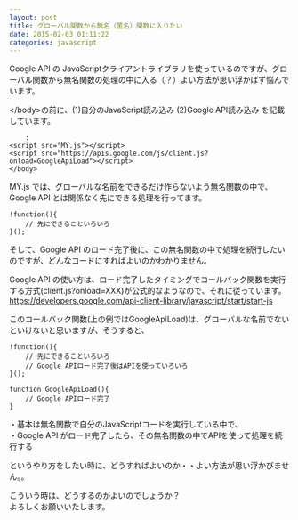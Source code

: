 ```yaml
---
layout: post
title: グローバル関数から無名（匿名）関数に入りたい
date: 2015-02-03 01:11:22
categories: javascript
---
```

<p>Google API の JavaScriptクライアントライブラリを使っているのですが、グローバル関数から無名関数の処理の中に入る（？）よい方法が思い浮かばず悩んでいます。</p>

<p>&lt;/body&gt;の前に、(1)自分のJavaScript読み込み (2)Google API読み込み を記載しています。</p>

<pre><code>    :
&lt;script src="MY.js"&gt;&lt;/script&gt;
&lt;script src="https://apis.google.com/js/client.js?onload=GoogleApiLoad"&gt;&lt;/script&gt;
&lt;/body&gt;
</code></pre>

<p>MY.js では、グローバルな名前をできるだけ作らないよう無名関数の中で、Google API とは関係なく先にできる処理を行ってます。</p>

<pre><code>!function(){
    // 先にできることいろいろ
}();
</code></pre>

<p>そして、Google API のロード完了後に、この無名関数の中で処理を続行したいのですが、どんなコードにすればよいのかわかりません。</p>

<p>Google API の使い方は、ロード完了したタイミングでコールバック関数を実行する方式(client.js?onload=XXX)が公式的なようなので、それに従っています。<br>
<a href="https://developers.google.com/api-client-library/javascript/start/start-js" rel="nofollow">https://developers.google.com/api-client-library/javascript/start/start-js</a></p>

<p>このコールバック関数(上の例ではGoogleApiLoad)は、グローバルな名前でないといけないと思いますが、そうすると、</p>

<pre><code>!function(){
    // 先にできることいろいろ
    // Google APIロード完了後はAPIを使っていろいろ
}();

function GoogleApiLoad(){
    // Google APIロード完了
}
</code></pre>

<p>・基本は無名関数で自分のJavaScriptコードを実行している中で、<br>
・Google API がロード完了したら、その無名関数の中でAPIを使って処理を続行する</p>

<p>というやり方をしたい時に、どうすればよいのか・・よい方法が思い浮かびません。。</p>

<p>こういう時は、どうするのがよいのでしょうか？<br>
よろしくお願いいたします。</p>

